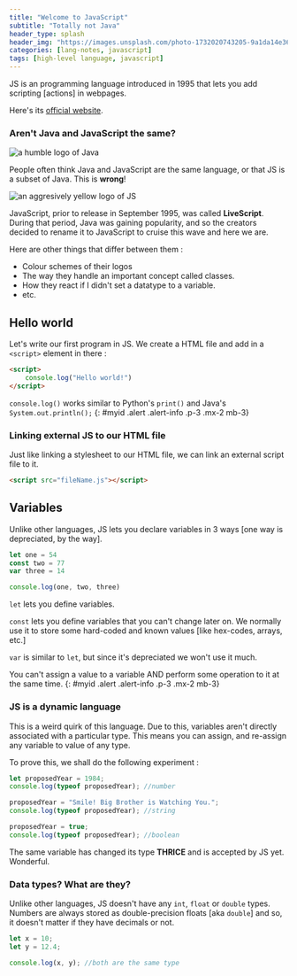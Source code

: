 ```yaml
---
title: "Welcome to JavaScript"
subtitle: "Totally not Java"
header_type: splash
header_img: "https://images.unsplash.com/photo-1732020743205-9a1da14e36fd?w=600&auto=format&fit=crop&q=60&ixlib=rb-4.0.3&ixid=M3wxMjA3fDB8MHxzZWFyY2h8Mjd8fGphdmFzY3JpcHR8ZW58MHx8MHx8fDA%3D"
categories: [lang-notes, javascript]
tags: [high-level language, javascript]
---
```


JS is an programming language introduced in 1995 that lets you add scripting [actions] in webpages.

Here's its [official website](https://www.javascript.com/).

### Aren't Java and JavaScript the same?

![a humble logo of Java](https://www.oracle.com/img/tech/cb88-java-logo-001.jpg)

People often think Java and JavaScript are the same language, or that JS is a subset of Java. This is **wrong**!

![an aggresively yellow logo of JS](https://upload.wikimedia.org/wikipedia/commons/6/6a/JavaScript-logo.png)

JavaScript, prior to release in September 1995, was called **LiveScript**. During that period, Java was gaining popularity, and so the creators decided to rename it to JavaScript to cruise this wave and here we are.

Here are other things that differ between them :

- Colour schemes of their logos
- The way they handle an important concept called classes.
- How they react if I didn't set a datatype to a variable.
- etc.

## Hello world

Let's write our first program in JS. We create a HTML file and add in a `<script>` element in there :

```html
<script>
    console.log("Hello world!")
</script>
```

``console.log()`` works similar to Python's ``print()`` and Java's ``System.out.println();``
{: #myid .alert .alert-info .p-3 .mx-2 mb-3}

### Linking external JS to our HTML file

Just like linking a stylesheet to our HTML file, we can link an external script file to it.

```html
<script src="fileName.js"></script>
```

## Variables

Unlike other languages, JS lets you declare variables in 3 ways [one way is depreciated, by the way].

```js
let one = 54
const two = 77
var three = 14

console.log(one, two, three)
```

`let` lets you define variables.

`const` lets you define variables that you can't change later on. We normally use it to store some hard-coded and known values [like hex-codes, arrays, etc.]

`var` is similar to `let`, but since it's depreciated we won't use it much.

You can't assign a value to a variable AND perform some operation to it at the same time.
{: #myid .alert .alert-info .p-3 .mx-2 mb-3}

### JS is a dynamic language

This is a weird quirk of this language. Due to this, variables aren't directly associated with a particular type. This means you can assign, and re-assign any variable to value of any type.

To prove this, we shall do the following experiment :

```js
let proposedYear = 1984;
console.log(typeof proposedYear); //number

proposedYear = "Smile! Big Brother is Watching You.";
console.log(typeof proposedYear); //string

proposedYear = true;
console.log(typeof proposedYear); //boolean
```

The same variable has changed its type **THRICE** and is accepted by JS yet. Wonderful.

### Data types? What are they?

Unlike other languages, JS doesn't have any `int`, `float` or `double` types. Numbers are always stored as double-precision floats [aka `double`] and so, it doesn't matter if they have decimals or not.

```js
let x = 10;
let y = 12.4;

console.log(x, y); //both are the same type
```
